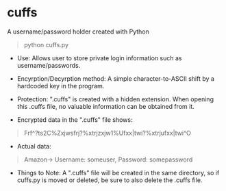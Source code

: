 cuffs
=====

A username/password holder created with Python
>python cuffs.py

* Use: Allows user to store private login information such as username/passwords.

* Encyrption/Decyrption method: A simple character-to-ASCII shift by a hardcoded key in the program.

* Protection: ".cuffs" is created with a hidden extension. When opening this .cuffs file, no valuable information can be obtained from it.

- Encrypted data in the ".cuffs" file shows: 
>Frf^?ts2C%Zxjwsfrj?%xtrjzxjw1%Ufxx|twi?%xtrjufxx|twi^O
- Actual data: 
>Amazon-> Username: someuser, Password: somepassword



* Things to Note: A ".cuffs" file will be created in the same directory, so if cuffs.py is moved or deleted, be sure to also delete the .cuffs file.



